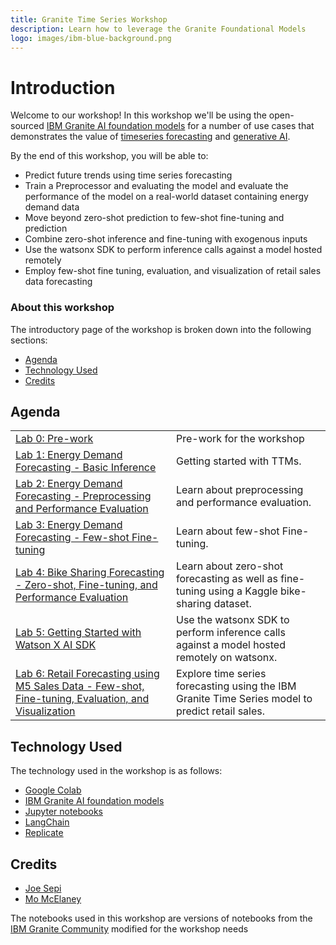 ```yaml
---
title: Granite Time Series Workshop
description: Learn how to leverage the Granite Foundational Models
logo: images/ibm-blue-background.png
---
```


# Introduction

Welcome to our workshop! In this workshop we'll be using the open-sourced [IBM Granite
AI foundation models](https://www.ibm.com/granite) for a number of use cases that
demonstrates the value of [timeseries forecasting](https://www.ibm.com/think/insights/time-series-forecasting) and [generative AI](https://developer.ibm.com/generative-ai-for-developers).

By the end of this workshop, you will be able to:

* Predict future trends using time series forecasting
* Train a Preprocessor and evaluating the model and evaluate the performance of the model on a real-world dataset containing energy demand data
* Move beyond zero-shot prediction to few-shot fine-tuning and prediction
* Combine zero-shot inference and fine-tuning with exogenous inputs
* Use the watsonx SDK to perform inference calls against a model hosted remotely
* Employ few-shot fine tuning, evaluation, and visualization of retail sales data forecasting

### About this workshop

The introductory page of the workshop is broken down into the following sections:

* [Agenda](#agenda)
* [Technology Used](#technology-used)
* [Credits](#credits)

## Agenda

|  |  |
| :--- | :--- |
| [Lab 0: Pre-work](pre-work/README.md)  | Pre-work for the workshop |
| [Lab 1: Energy Demand Forecasting - Basic Inference](lab-1/README.md) | Getting started with TTMs. |
| [Lab 2: Energy Demand Forecasting - Preprocessing and Performance Evaluation](lab-2/README.md)| Learn about preprocessing and performance evaluation. |
| [Lab 3: Energy Demand Forecasting - Few-shot Fine-tuning](lab-3/README.md) | Learn about few-shot Fine-tuning. |
| [Lab 4: Bike Sharing Forecasting - Zero-shot, Fine-tuning, and Performance Evaluation](lab-4/README.md) | Learn about zero-shot forecasting as well as fine-tuning using a Kaggle bike-sharing dataset. |
| [Lab 5: Getting Started with Watson X AI SDK](lab-5/README.md) | Use the watsonx SDK to perform inference calls against a model hosted remotely on watsonx. |
| [Lab 6: Retail Forecasting using M5 Sales Data - Few-shot, Fine-tuning, Evaluation, and Visualization](lab-6/README.md) | Explore time series forecasting using the IBM Granite Time Series model to predict retail sales. |

## Technology Used

The technology used in the workshop is as follows:

* [Google Colab](https://colab.research.google.com)
* [IBM Granite AI foundation models](https://www.ibm.com/granite)
* [Jupyter notebooks](https://jupyter.org/)
* [LangChain](https://www.langchain.com/)
* [Replicate](https://replicate.com/)

## Credits

* [Joe Sepi](https://github.com/joesepi)
* [Mo McElaney](https://github.com/mmcelaney)

The notebooks used in this workshop are versions of notebooks from the [IBM Granite Community](https://github.com/ibm-granite-community) modified for the workshop needs
